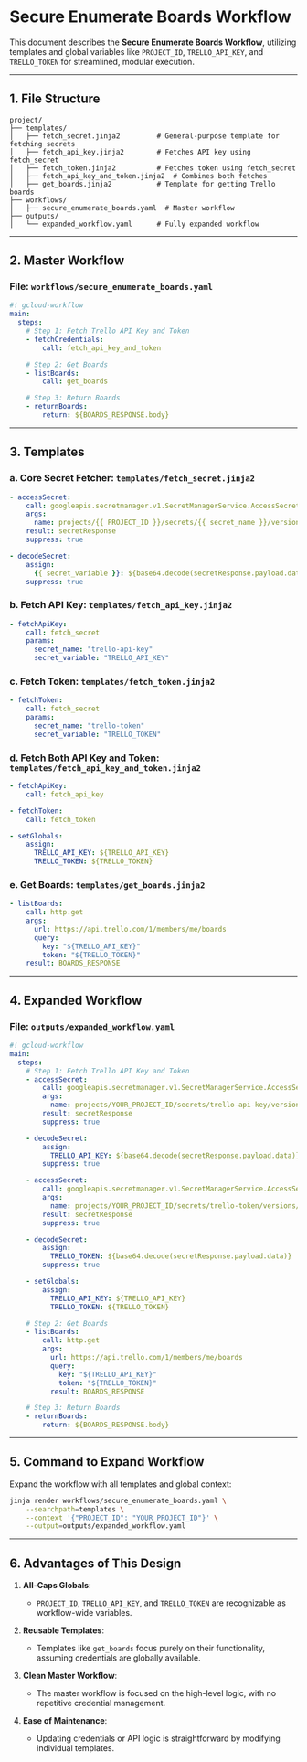
# Secure Enumerate Boards Workflow

This document describes the **Secure Enumerate Boards Workflow**, utilizing templates and global variables like `PROJECT_ID`, `TRELLO_API_KEY`, and `TRELLO_TOKEN` for streamlined, modular execution.

---

## **1. File Structure**

```plaintext
project/
├── templates/
│   ├── fetch_secret.jinja2         # General-purpose template for fetching secrets
│   ├── fetch_api_key.jinja2        # Fetches API key using fetch_secret
│   ├── fetch_token.jinja2          # Fetches token using fetch_secret
│   ├── fetch_api_key_and_token.jinja2  # Combines both fetches
│   ├── get_boards.jinja2           # Template for getting Trello boards
├── workflows/
│   ├── secure_enumerate_boards.yaml  # Master workflow
├── outputs/
│   └── expanded_workflow.yaml      # Fully expanded workflow
```

---

## **2. Master Workflow**

### File: `workflows/secure_enumerate_boards.yaml`

```yaml
#! gcloud-workflow
main:
  steps:
    # Step 1: Fetch Trello API Key and Token
    - fetchCredentials:
        call: fetch_api_key_and_token

    # Step 2: Get Boards
    - listBoards:
        call: get_boards

    # Step 3: Return Boards
    - returnBoards:
        return: ${BOARDS_RESPONSE.body}
```

---

## **3. Templates**

### a. Core Secret Fetcher: `templates/fetch_secret.jinja2`

```yaml
- accessSecret:
    call: googleapis.secretmanager.v1.SecretManagerService.AccessSecretVersion
    args:
      name: projects/{{ PROJECT_ID }}/secrets/{{ secret_name }}/versions/latest
    result: secretResponse
    suppress: true

- decodeSecret:
    assign:
      {{ secret_variable }}: ${base64.decode(secretResponse.payload.data)}
    suppress: true
```

### b. Fetch API Key: `templates/fetch_api_key.jinja2`

```yaml
- fetchApiKey:
    call: fetch_secret
    params:
      secret_name: "trello-api-key"
      secret_variable: "TRELLO_API_KEY"
```

### c. Fetch Token: `templates/fetch_token.jinja2`

```yaml
- fetchToken:
    call: fetch_secret
    params:
      secret_name: "trello-token"
      secret_variable: "TRELLO_TOKEN"
```

### d. Fetch Both API Key and Token: `templates/fetch_api_key_and_token.jinja2`

```yaml
- fetchApiKey:
    call: fetch_api_key

- fetchToken:
    call: fetch_token

- setGlobals:
    assign:
      TRELLO_API_KEY: ${TRELLO_API_KEY}
      TRELLO_TOKEN: ${TRELLO_TOKEN}
```

### e. Get Boards: `templates/get_boards.jinja2`

```yaml
- listBoards:
    call: http.get
    args:
      url: https://api.trello.com/1/members/me/boards
      query:
        key: "${TRELLO_API_KEY}"
        token: "${TRELLO_TOKEN}"
    result: BOARDS_RESPONSE
```

---

## **4. Expanded Workflow**

### File: `outputs/expanded_workflow.yaml`

```yaml
#! gcloud-workflow
main:
  steps:
    # Step 1: Fetch Trello API Key and Token
    - accessSecret:
        call: googleapis.secretmanager.v1.SecretManagerService.AccessSecretVersion
        args:
          name: projects/YOUR_PROJECT_ID/secrets/trello-api-key/versions/latest
        result: secretResponse
        suppress: true

    - decodeSecret:
        assign:
          TRELLO_API_KEY: ${base64.decode(secretResponse.payload.data)}
        suppress: true

    - accessSecret:
        call: googleapis.secretmanager.v1.SecretManagerService.AccessSecretVersion
        args:
          name: projects/YOUR_PROJECT_ID/secrets/trello-token/versions/latest
        result: secretResponse
        suppress: true

    - decodeSecret:
        assign:
          TRELLO_TOKEN: ${base64.decode(secretResponse.payload.data)}
        suppress: true

    - setGlobals:
        assign:
          TRELLO_API_KEY: ${TRELLO_API_KEY}
          TRELLO_TOKEN: ${TRELLO_TOKEN}

    # Step 2: Get Boards
    - listBoards:
        call: http.get
        args:
          url: https://api.trello.com/1/members/me/boards
          query:
            key: "${TRELLO_API_KEY}"
            token: "${TRELLO_TOKEN}"
          result: BOARDS_RESPONSE

    # Step 3: Return Boards
    - returnBoards:
        return: ${BOARDS_RESPONSE.body}
```

---

## **5. Command to Expand Workflow**

Expand the workflow with all templates and global context:

```bash
jinja render workflows/secure_enumerate_boards.yaml \
    --searchpath=templates \
    --context '{"PROJECT_ID": "YOUR_PROJECT_ID"}' \
    --output=outputs/expanded_workflow.yaml
```

---

## **6. Advantages of This Design**

1. **All-Caps Globals**:
   - `PROJECT_ID`, `TRELLO_API_KEY`, and `TRELLO_TOKEN` are recognizable as workflow-wide variables.

2. **Reusable Templates**:
   - Templates like `get_boards` focus purely on their functionality, assuming credentials are globally available.

3. **Clean Master Workflow**:
   - The master workflow is focused on the high-level logic, with no repetitive credential management.

4. **Ease of Maintenance**:
   - Updating credentials or API logic is straightforward by modifying individual templates.
